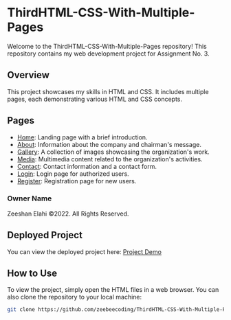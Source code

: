 # ThirdHTML-CSS-With-Multiple-Pages

Welcome to the ThirdHTML-CSS-With-Multiple-Pages repository! This repository contains my web development project for Assignment No. 3.

## Overview

This project showcases my skills in HTML and CSS. It includes multiple pages, each demonstrating various HTML and CSS concepts.

## Pages

- [Home](home.html): Landing page with a brief introduction.
- [About](about.html): Information about the company and chairman's message.
- [Gallery](gallery.html): A collection of images showcasing the organization's work.
- [Media](media.html): Multimedia content related to the organization's activities.
- [Contact](contact.html): Contact information and a contact form.
- [Login](login.html): Login page for authorized users.
- [Register](register.html): Registration page for new users.


### Owner Name

Zeeshan Elahi
©2022. All Rights Reserved.

## Deployed Project

You can view the deployed project here: [Project Demo](https://zeebeecoding.github.io/ThirdHTML-CSS-With-Multiple-Pages/)
## How to Use

To view the project, simply open the HTML files in a web browser. You can also clone the repository to your local machine:

```bash
git clone https://github.com/zeebeecoding/ThirdHTML-CSS-With-Multiple-Pages.git


